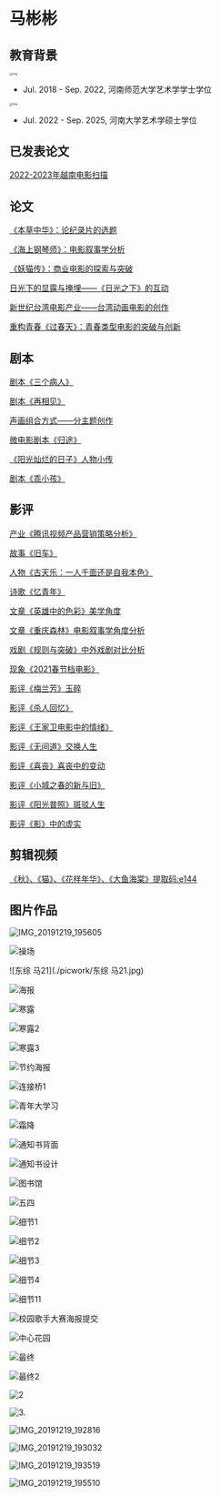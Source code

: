 # 马彬彬


## 教育背景

<img src="./img/hnu.png" alt="img" style="zoom: 33%;" />

- Jul. 2018 - Sep. 2022, 河南师范大学艺术学学士学位

<img src="./img/henu.png" alt="img" style="zoom: 33%;" />

- Jul. 2022 - Sep. 2025, 河南大学艺术学硕士学位



## 已发表论文
[2022-2023年越南电影扫描](https://kns.cnki.net/kcms2/article/abstract?v=nKttgsEmyDfpGm8T8pnaXSd8R-rt4C4b-NARZgzI0x0fbMNRelJh7cIyGCPBHORBsF2DMo-Kkz2M71PC1Jw_9N5PaRygd6c6Vtarq-bAhwCH1deAQeocm4NsM6CI6MqdYhKyCzY3iqCnhp8Hs_mU4jwhW2nLRmfoqw2ZmxqSyH_25P6V53NJ0rbQcOAU7RST&uniplatform=NZKPT&language=CHS)

## 论文

 [《本草中华》：论纪录片的选题](paper\《本草中华》：论纪录片的选题.pdf) 

 [《海上钢琴师》：电影叙事学分析](paper\《海上钢琴师》：电影叙事学分析.pdf) 

 [《妖猫传》：商业电影的探索与突破](paper\《妖猫传》：商业电影的探索与突破.pdf) 

 [日光下的显露与掩埋——《日光之下》的互动](paper\日光下的显露与掩埋——《日光之下》的互动.pdf) 

 [新世纪台湾电影产业——台湾动画电影的创作](paper\新世纪台湾电影产业——台湾动画电影的创作.pdf) 

 [重构青春《过春天》：青春类型电影的突破与创新](paper\重构青春《过春天》：青春类型电影的突破与创新.pdf) 


## 剧本

 [剧本《三个病人》](./script/剧本《三个病人》.pdf) 

 [剧本《再相见》](./script/剧本《再相见》.pdf) 

 [声画组合方式——分主题创作](../script/声画方式——分主题创作.pdf) 

 [微电影剧本《归途》](../script/微电影剧本《归途》.pdf) 

 [《阳光灿烂的日子》人物小传](../script/《阳光灿烂的日子》人物小传.pdf) 

 [剧本《乖小孩》](../script/剧本《乖小孩》.pdf) 

## 影评 

 [产业《腾讯视频产品营销策略分析》](critical\产业《腾讯视频产品营销策略分析》.pdf)

 [故事《旧车》](critical\故事《旧车》.pdf) 

 [人物《古天乐：一人千面还是自我本色》](critical\人物《古天乐：一人千面还是自我本色》.pdf) 

 [诗歌《忆青年》](critical\诗歌《忆青年》.pdf) 

 [文章《英雄中的色彩》美学角度](critical\文章《英雄中的色彩》美学角度.pdf) 

 [文章《重庆森林》电影叙事学角度分析](critical\文章《重庆森林》电影叙事学角度分析.pdf) 

 [戏剧《规则与突破》中外戏剧对比分析](critical\戏剧《规则与突破》中外戏剧对比分析.pdf) 

 [现象《2021春节档电影》](critical\现象《2021春节档电影》.pdf) 

 [影评《梅兰芳》玉碎](critical\影评《梅兰芳》玉碎.pdf) 

 [影评《杀人回忆》](critical\影评《杀人回忆》.pdf) 

 [影评《王家卫电影中的情绪》](critical\影评《王家卫电影中的情绪》.pdf) 

 [影评《无间道》交换人生](critical\影评《无间道》交换人生.pdf) 

 [影评《喜丧》喜丧中的变动](critical\影评《喜丧》喜丧中的变动.pdf) 

 [影评《小城之春的新与旧》](critical\影评《小城之春的新与旧》.pdf) 

 [影评《阳光普照》斑驳人生](critical\影评《阳光普照》斑驳人生.pdf) 

 [影评《影》中的虚实](critical\影评《影》中的虚实.pdf) 

## 剪辑视频

[《秋》、《猫》、《花样年华》、《大鱼海棠》提取码:e144](https://pan.baidu.com/s/1Y67y8Bi080UiSQL-MymyGA?pwd=e144 
)

## 图片作品

![IMG_20191219_195605](./picwork/IMG_20191219_195605.jpg)

![操场](./picwork/操场.jpg)

![东综   马21](./picwork/东综   马21.jpg)

![海报](./picwork/海报.jpg)

![寒露](./picwork/寒露.jpg)

![寒露2](./picwork/寒露2.jpg)

![寒露3](./picwork/寒露3.jpg)

![节约海报](./picwork/节约海报.jpg)

![连接桥1](./picwork/连接桥1.jpg)

![青年大学习](./picwork/青年大学习.jpg)

![霜降](./picwork/霜降.jpg)

![通知书背面](./picwork/通知书背面.jpg)

![通知书设计](./picwork/通知书设计.jpg)

![图书馆](./picwork/图书馆.jpg)

![五四](./picwork/五四.jpg)

![细节1](./picwork/细节1.jpg)

![细节2](./picwork/细节2.jpg)

![细节3](./picwork/细节3.jpg)

![细节4](./picwork/细节4.jpg)

![细节11](./picwork/细节11.jpg)

![校园歌手大赛海报提交](./picwork/校园歌手大赛海报提交.jpg)

![中心花园](./picwork/中心花园.jpg)

![最终](./picwork/最终.jpg)

![最终2](./picwork/最终2.jpg)

![2](./picwork/2.jpg)

![3.](./picwork/3..jpg)

![IMG_20191219_192816](./picwork/IMG_20191219_192816.jpg)

![IMG_20191219_193032](./picwork/IMG_20191219_193032.jpg)

![IMG_20191219_193519](./picwork/IMG_20191219_193519.jpg)

![IMG_20191219_195510](./picwork/IMG_20191219_195510.jpg)

